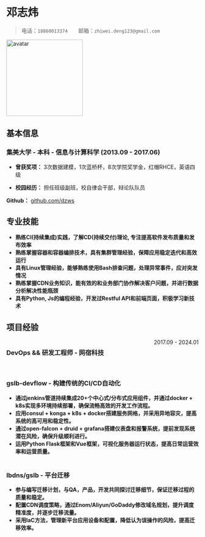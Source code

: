 # 邓志炜

> 电话：`18860013374`&emsp;&emsp;邮箱：`zhiwei.deng123@gmail.com`

<img src="https://avatars.githubusercontent.com/u/583231?v=4" alt="avatar" width="200" height="200">

## 基本信息

### 集美大学 - 本科 - 信息与计算科学 (2013.09 - 2017.06)

- **曾获奖项：** 3次数据建模，1次蓝桥杯，8次学院奖学金，红帽RHCE，英语四级

- **校园经历：** 担任班级副班，校自律会干部，辩论队队员

**Github：** [github.com/dzws](https://github.com/dzws)&ensp;

## 专业技能

- **熟练CI(持续集成)实践，了解CD(持续交付)理论, 专注提高软件发布质量和发布效率**
- **熟练掌握容器和容器编排技术，具有集群管理经验，保障应用稳定迭代和高效运行**
- **具有Linux管理经验，能够熟练使用Bash排查问题，处理异常事件，应对突发情况**
- **熟练掌握CDN业务知识，能有效的和业务部门协作解决客户问题，并进行数据分析解决性能瓶颈**
- **具有Python, Js的编程经验，开发过Restful API和前端页面，积极学习新技术**

## 项目经验

<div style="display: flex; justify-content: space-between;">
    <h3>DevOps && 研发工程师 - 网宿科技</h3> <span style="text-align: right">2017.09 - 2024.01</span>
</div>
&nbsp;

### gslb-devflow - 构建传统的CI/CD自动化

- **通过jenkins管道持续集成20+个中心式/分布式应用组件，并通过docker + k8s实现多环境持续部署，确保流畅高效的开发工作流程。**
- **应用consul + konga + k8s + docker搭建服务网格，并采用异地容灾，提高系统的高可用和稳定性。**
- **通过open-falcon + druid + grafana搭建仪表盘和报警系统，提前发现系统潜在风险，确保升级顺利进行。**
- **运用Python Flask框架和Vue框架，可视化服务器运行状态，提高日常运营效率和运营质量。**  
&nbsp;
### lbdns/gslb - 平台迁移
- **参与编写迁移计划，与QA，产品，开发共同探讨迁移细节，保证迁移过程的质量和稳定。**
- **配置CDN调度策略，通过Enom/Aliyun/GoDaddy修改域名规划，提升调度精准度，并逐步迁移流量。**
- **采用IaC方法，管理新平台应用设备和配置，降低认为误操作的风险，提高迁移效率。**
